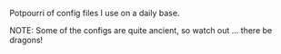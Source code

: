 Potpourri of config files I use on a daily base.

NOTE: Some of the configs are quite ancient, so watch out ... there be dragons!
